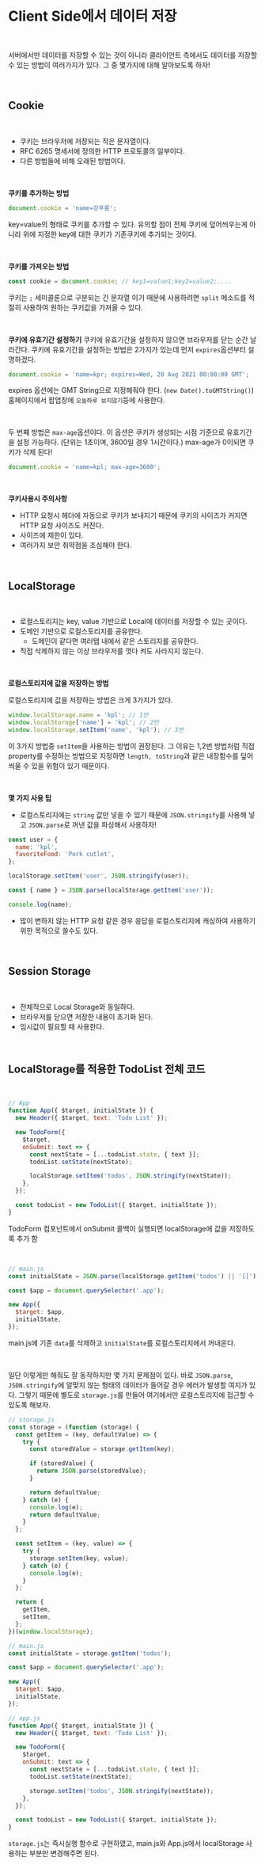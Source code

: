 # Client Side에서 데이터 저장

<br>

서버에서만 데이터를 저장할 수 있는 것이 아니라 클라이언트 측에서도 데이터를 저장할 수 있는 방법이 여러가지가 있다. 그 중 몇가지에 대해 알아보도록 하자!

<br>

## Cookie

<br>

- 쿠키는 브라우저에 저장되는 작은 문자열이다.
- RFC 6265 명세서에 정의한 HTTP 프로토콜의 일부이다.
- 다른 방법들에 비해 오래된 방법이다.

<br>

**쿠키를 추가하는 방법**

```js
document.cookie = 'name=강푸름';
```

key=value의 형태로 쿠키를 추가할 수 있다. 유의할 점이 전체 쿠키에 덮어씌우는게 아니라 위에 지정한 key에 대한 쿠키가 기존쿠키에 추가되는 것이다.

<br>

**쿠키를 가져오는 방법**

```js
const cookie = document.cookie; // key1=value1;key2=value2;....
```

쿠키는 `;` 세미콜론으로 구분되는 긴 문자열 이기 때문에 사용하려면 `split` 메소드를 적절히 사용하여 원하는 쿠키값을 가져올 수 있다.

<br>

**쿠키에 유효기간 설정하기**
쿠키에 유효기간을 설정하지 않으면 브라우저를 닫는 순간 날라간다. 쿠키에 유효기간을 설정하는 방법은 2가지가 있는데 먼저 `expires`옵션부터 설명하겠다.

```js
document.cookie = 'name=kpr; expires=Wed, 20 Aug 2021 00:00:00 GMT';
```

expires 옵션에는 GMT String으로 지정해줘야 한다. (`new Date().toGMTString()`) 홈페이지에서 팝업창에 `오늘하루 보지않기`등에 사용한다.

<br>

두 번째 방법은 `max-age`옵션이다. 이 옵션은 쿠키가 생성되는 시점 기준으로 유효기간을 설정 가능하다. (단위는 1초이며, 3600일 경우 1시간이다.) max-age가 0이되면 쿠키가 삭제 된다!

```js
document.cookie = 'name=kpl; max-age=3600';
```

<br>

**쿠키사용시 주의사항**

- HTTP 요청시 헤더에 자동으로 쿠키가 보내지기 때문에 쿠키의 사이즈가 커지면 HTTP 요청 사이즈도 커진다.
- 사이즈에 제한이 있다.
- 여러가지 보안 취약점을 조심해야 한다.

<br>

## LocalStorage

<br>

- 로컬스토리지는 key, value 기반으로 Local에 데이터를 저장할 수 있는 곳이다.
- 도메인 기반으로 로컬스토리지를 공유한다.
  - 도메인이 같다면 여러탭 내에서 같은 스토리지를 공유한다.
- 직접 삭제하지 않는 이상 브라우저를 껏다 켜도 사라지지 않는다.

<br>

**로컬스토리지에 값을 저장하는 방법**

로컬스토리지에 값을 저장하는 방법은 크게 3가지가 있다.

```js
window.localStorage.name = 'kpl'; // 1번
window.localStorage['name'] = 'kpl'; // 2번
window.localStorage.setItem('name', 'kpl'); // 3번
```

이 3가지 방법중 `setItem`을 사용하는 방법이 권장된다. 그 이유는 1,2번 방법처럼 직접 property를 수정하는 방법으로 지정하면 `length, toString`과 같은 내장함수를 덮어씌울 수 있을 위험이 있기 때문이다.

<br>

**몇 가지 사용 팁**

- 로컬스토리지에는 `string` 값만 넣을 수 있기 때문에 `JSON.stringify`를 사용해 넣고 `JSON.parse`로 꺼낸 값을 파싱해서 사용하자!

```js
const user = {
  name: 'kpl',
  favoriteFood: 'Pork cutlet',
};

localStorage.setItem('user', JSON.stringify(user));

const { name } = JSON.parse(localStorage.getItem('user'));

console.log(name);
```

- 많이 변하지 않는 HTTP 요청 같은 경우 응답을 로컬스토리지에 캐싱하여 사용하기위한 목적으로 쓸수도 있다.

<br>

## Session Storage

<br>

- 전체적으로 Local Storage와 동일하다.
- 브라우저를 닫으면 저장한 내용이 초기화 된다.
- 임시값이 필요할 때 사용한다.

<br>

## LocalStorage를 적용한 TodoList 전체 코드

<br>

```js
// App
function App({ $target, initialState }) {
  new Header({ $target, text: 'Todo List' });

  new TodoForm({
    $target,
    onSubmit: text => {
      const nextState = [...todoList.state, { text }];
      todoList.setState(nextState);

      localStorage.setItem('todos', JSON.stringify(nextState));
    },
  });

  const todoList = new TodoList({ $target, initialState });
}
```

TodoForm 컴포넌트에서 onSubmit 콜백이 실행되면 localStorage에 값을 저장하도록 추가 함

<br>

```js
// main.js
const initialState = JSON.parse(localStorage.getItem('todos') || '[]');

const $app = document.querySelector('.app');

new App({
  $target: $app,
  initialState,
});
```

main.js에 기존 `data`를 삭제하고 `initialState`를 로컬스토리지에서 꺼내온다.

<br>

일단 이렇게만 해줘도 잘 동작하지만 몇 가지 문제점이 있다. 바로 `JSON.parse`, `JSON.stringify`에 알맞지 않는 형태의 데이터가 들어갈 경우 에러가 발생할 여지가 있다. 그렇기 때문에 별도로 `storage.js`를 만들어 여기에서만 로컬스토리지에 접근할 수 있도록 해보자.

```js
// storage.js
const storage = (function (storage) {
  const getItem = (key, defaultValue) => {
    try {
      const storedValue = storage.getItem(key);

      if (storedValue) {
        return JSON.parse(storedValue);
      }

      return defaultValue;
    } catch (e) {
      console.log(e);
      return defaultValue;
    }
  };

  const setItem = (key, value) => {
    try {
      storage.setItem(key, value);
    } catch (e) {
      console.log(e);
    }
  };

  return {
    getItem,
    setItem,
  };
})(window.localStorage);
```

```js
// main.js
const initialState = storage.getItem('todos');

const $app = document.querySelector('.app');

new App({
  $target: $app,
  initialState,
});
```

```js
// app.js
function App({ $target, initialState }) {
  new Header({ $target, text: 'Todo List' });

  new TodoForm({
    $target,
    onSubmit: text => {
      const nextState = [...todoList.state, { text }];
      todoList.setState(nextState);

      storage.setItem('todos', JSON.stringify(nextState));
    },
  });

  const todoList = new TodoList({ $target, initialState });
}
```

`storage.js`는 즉시실행 함수로 구현하였고, main.js와 App.js에서 localStorage 사용하는 부분만 변경해주면 된다.
